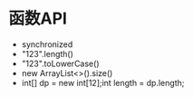 
# 函数API
- synchronized
- "123".length()
- "123".toLowerCase()
- new ArrayList<>().size()
- int[] dp = new int[12];int length = dp.length;
